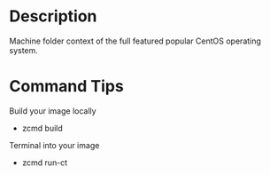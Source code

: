# Description
Machine folder context of the full featured popular CentOS operating system.

# Command Tips
Build your image locally
* zcmd build

Terminal into your image
* zcmd run-ct
